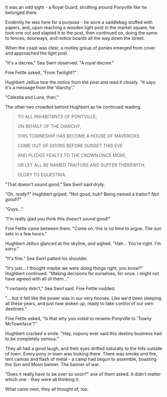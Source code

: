 It was an odd sight - a Royal Guard, strutting around Ponyville like he belonged there.

Evidently he was here for a purpose - he wore a saddlebag stuffed with papers, and, upon reaching a wooden light post in the market square, he took one out and stapled it to the post, then continued on, doing the same to fences, doorways, and notice boards all the way down the street.

When the coast was clear, a motley group of ponies emerged from cover and approached the light post.

"It's a decree," Sea Swirl observed. "A *royal* decree."

Fine Fettle asked, "From Twilight?"

Hughbert Jellius tore the notice from the post and read it closely. "It says it's a message from the 'diarchy'."

"Celestia and Luna, then."

The other two crowded behind Hughbert as he continued reading.

> TO ALL INHABITANTS OF PONYVILLE,
> 
> ON BEHALF OF THE DIARCHY,
> 
> THIS TOWNESHIP HAS BECOME A HOUSE OF MAVERICKS. 
> 
> COME OUT OF DOORS BEFORE SUNSET THIS EVE 
> 
> AND PLEDGE FEALTY TO THE CROWN ONCE MORE;
> 
> OR LET ALL BE NAMED TRAITORS AND SUFFER THEREWITH.
> 
> GLORY TO EQUESTRIA.

"That doesn't sound good," Sea Swirl said dryly.

"Oh, *really*?" Hughbert griped. "Not good, huh? Being named a traitor? *Not good*!?"

"Guys..."

"I'm really glad you think this doesn't sound good!"

Fine Fettle came between them. "Come on, this is no time to argue. The sun sets in a few hours."

Hughbert Jellius glanced at the skyline, and sighed. "Hah... You're right. I'm sorry."

"It's fine." Sea Swirl patted his shoulder.

"It's just... I thought maybe we were doing things right, you know?" Hughbert continued. "Making decisions for ourselves, for once. I might not have agreed with all of them..."

"I certainly didn't," Sea Swirl said. Fine Fettle nodded.

"... but it felt like the power was in our very hooves. Like we'd been sleeping all these years, and just now woken up, ready to take control of our own destinies."

Fine Fettle asked, "Is that why you voted to rename Ponyville to 'Towny McTownface'?"

Hughbert cracked a smile. "Hay, nopony ever said this destiny business had to be completely serious."

They all had a good laugh, and their eyes drifted naturally to the hills outside of town. Every pony in town was looking there. There was smoke and fire, tent canvas and flash of metal - a camp had begun to assemble, boasting the Sun and Moon banner. The banner of war.

"Does it really have to be over so soon?" one of them asked. It didn't matter which one - they were all thinking it.

What came next, they all thought of, too.